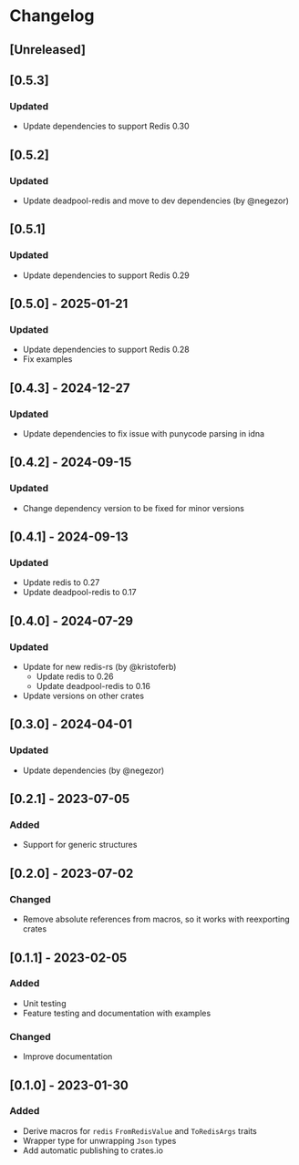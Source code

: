 # Changelog

## [Unreleased]

## [0.5.3]

### Updated

- Update dependencies to support Redis 0.30

## [0.5.2]

### Updated

- Update deadpool-redis and move to dev dependencies (by @negezor)

## [0.5.1]

### Updated

- Update dependencies to support Redis 0.29

## [0.5.0] - 2025-01-21

### Updated

- Update dependencies to support Redis 0.28
- Fix examples

## [0.4.3] - 2024-12-27

### Updated

- Update dependencies to fix issue with punycode parsing in idna

## [0.4.2] - 2024-09-15

### Updated

- Change dependency version to be fixed for minor versions

## [0.4.1] - 2024-09-13

### Updated

- Update redis to 0.27
- Update deadpool-redis to 0.17

## [0.4.0] - 2024-07-29

### Updated

- Update for new redis-rs (by @kristoferb)
    - Update redis to 0.26
    - Update deadpool-redis to 0.16
- Update versions on other crates

## [0.3.0] - 2024-04-01

### Updated

- Update dependencies (by @negezor)

## [0.2.1] - 2023-07-05

### Added

- Support for generic structures

## [0.2.0] - 2023-07-02

### Changed

- Remove absolute references from macros, so it works with reexporting crates

## [0.1.1] - 2023-02-05

### Added

- Unit testing
- Feature testing and documentation with examples

### Changed

- Improve documentation

## [0.1.0] - 2023-01-30

### Added

- Derive macros for `redis` `FromRedisValue` and `ToRedisArgs` traits
- Wrapper type for unwrapping `Json` types
- Add automatic publishing to crates.io
